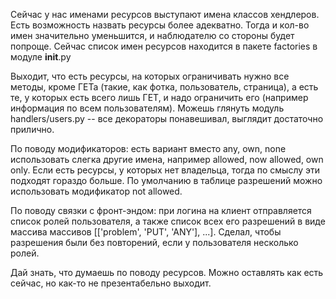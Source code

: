 Сейчас у нас именами ресурсов выступают имена классов хендлеров. Есть возможность назвать ресурсы более адекватно. Тогда и кол-во имен значительно уменьшится, и наблюдателю со стороны будет попроще.
Сейчас список имен ресурсов находится в пакете factories в модуле __init__.py

Выходит, что есть ресурсы, на которых ограничивать нужно все методы, кроме ГЕТа (такие, как фотка, пользователь, страница), а есть те, у которых есть всего лишь ГЕТ, и надо ограничить его (например информация по всем пользователям). Можешь глянуть модуль handlers/users.py -- все декораторы понавешивал, выглядит достаточно прилично.

По поводу модификаторов:
есть вариант вместо any, own, none использовать слегка другие имена, например allowed, now allowed, own only. Если есть ресурсы, у которых нет владельца, тогда по смыслу эти подходят гораздо больше. По умолчанию в таблице разрешений можно использовать модификатор not allowed.

По поводу связки с фронт-эндом: при логина на клиент отправляется список ролей пользователя, а также список всех его разрешений в виде массива массивов [['problem', 'PUT', 'ANY'], ...]. Сделал, чтобы разрешения были без повторений, если у пользователя несколько ролей.

Дай знать, что думаешь по поводу ресурсов. Можно оставлять как есть сейчас, но как-то не презентабельно выходит.
